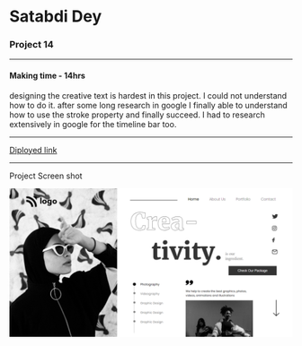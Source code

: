 # Satabdi Dey
### Project 14

---
#### Making time - 14hrs
designing the creative text is hardest in this project. I could not understand how to do it. after some long research in google I finally able to understand how to use the stroke property and finally succeed.
I had to research extensively in google for the timeline bar too.

---
[Diployed link](https://project-14-dance.netlify.app/
)

---
Project Screen shot

![project image](./assets/screencapture-project14.png)